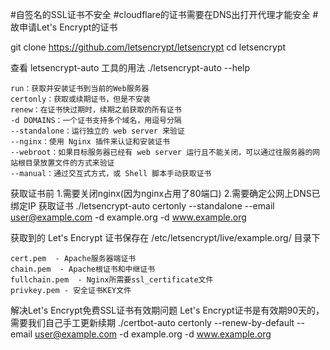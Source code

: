 #自签名的SSL证书不安全
#cloudflare的证书需要在DNS出打开代理才能安全
#故申请Let's Encrypt的证书

git clone https://github.com/letsencrypt/letsencrypt
cd letsencrypt

查看 letsencrypt-auto 工具的用法
./letsencrypt-auto --help

    run：获取并安装证书到当前的Web服务器
    certonly：获取或续期证书，但是不安装
    renew：在证书快过期时，续期之前获取的所有证书
    -d DOMAINS：一个证书支持多个域名，用逗号分隔
    --standalone：运行独立的 web server 来验证  
    --nginx：使用 Nginx 插件来认证和安装证书  
    --webroot：如果目标服务器已经有 web server 运行且不能关闭，可以通过往服务器的网站根目录放置文件的方式来验证  
    --manual：通过交互式方式，或 Shell 脚本手动获取证书  
    
获取证书前  1.需要关闭nginx(因为nginx占用了80端口)  2.需要确定公网上DNS已绑定IP
获取证书
./letsencrypt-auto certonly --standalone --email user@example.com -d example.org -d www.example.org

获取到的 Let's Encrypt 证书保存在 /etc/letsencrypt/live/example.org/ 目录下

    cert.pem  - Apache服务器端证书
    chain.pem  - Apache根证书和中继证书
    fullchain.pem  - Nginx所需要ssl_certificate文件
    privkey.pem - 安全证书KEY文件

解决Let's Encrypt免费SSL证书有效期问题
Let's Encrypt证书是有效期90天的，需要我们自己手工更新续期
./certbot-auto certonly --renew-by-default --email user@example.com -d example.org -d www.example.org

